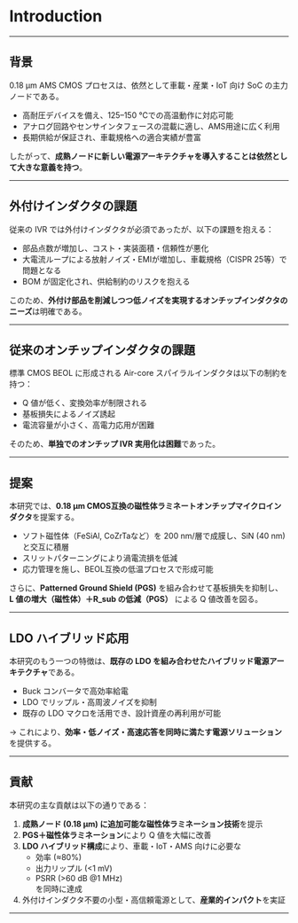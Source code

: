 # Introduction

---

## 背景
0.18 µm AMS CMOS プロセスは、依然として車載・産業・IoT 向け SoC の主力ノードである。  
- 高耐圧デバイスを備え、125–150 ℃での高温動作に対応可能  
- アナログ回路やセンサインタフェースの混載に適し、AMS用途に広く利用  
- 長期供給が保証され、車載規格への適合実績が豊富  

したがって、**成熟ノードに新しい電源アーキテクチャを導入することは依然として大きな意義を持つ**。

---

## 外付けインダクタの課題
従来の IVR では外付けインダクタが必須であったが、以下の課題を抱える：  
- 部品点数が増加し、コスト・実装面積・信頼性が悪化  
- 大電流ループによる放射ノイズ・EMIが増加し、車載規格（CISPR 25等）で問題となる  
- BOM が固定化され、供給制約のリスクを抱える  

このため、**外付け部品を削減しつつ低ノイズを実現するオンチップインダクタのニーズ**は明確である。

---

## 従来のオンチップインダクタの課題
標準 CMOS BEOL に形成される Air-core スパイラルインダクタは以下の制約を持つ：  
- Q 値が低く、変換効率が制限される  
- 基板損失によるノイズ誘起  
- 電流容量が小さく、高電力応用が困難  

そのため、**単独でのオンチップ IVR 実用化は困難**であった。

---

## 提案
本研究では、**0.18 µm CMOS互換の磁性体ラミネートオンチップマイクロインダクタ**を提案する。  
- ソフト磁性体（FeSiAl, CoZrTaなど）を 200 nm/層で成膜し、SiN (40 nm) と交互に積層  
- スリットパターニングにより渦電流損を低減  
- 応力管理を施し、BEOL互換の低温プロセスで形成可能  

さらに、**Patterned Ground Shield (PGS)** を組み合わせて基板損失を抑制し、  
**L 値の増大（磁性体）＋R_sub の低減（PGS）** による Q 値改善を図る。

---

## LDO ハイブリッド応用
本研究のもう一つの特徴は、**既存の LDO を組み合わせたハイブリッド電源アーキテクチャ**である。  
- Buck コンバータで高効率給電  
- LDO でリップル・高周波ノイズを抑制  
- 既存の LDO マクロを活用でき、設計資産の再利用が可能  

→ これにより、**効率・低ノイズ・高速応答を同時に満たす電源ソリューション**を提供する。

---

## 貢献
本研究の主な貢献は以下の通りである：  
1. **成熟ノード (0.18 µm) に追加可能な磁性体ラミネーション技術**を提示  
2. **PGS＋磁性体ラミネーション**により Q 値を大幅に改善  
3. **LDO ハイブリッド構成**により、車載・IoT・AMS 向けに必要な  
   - 効率 (≈80%)  
   - 出力リップル (<1 mV)  
   - PSRR (>60 dB @1 MHz)  
   を同時に達成  
4. 外付けインダクタ不要の小型・高信頼電源として、**産業的インパクト**を実証

---
